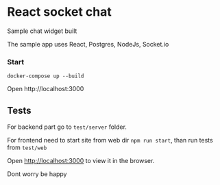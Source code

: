 # React socket chat
Sample chat widget built

The sample app uses React, Postgres, NodeJs, Socket.io

### Start 
      
    docker-compose up --build

Open http://localhost:3000
## Tests

For backend part go to `test/server` folder.

For frontend need to start site from web dir `npm run start`, than run tests from `test/web`

Open [http://localhost:3000](http://localhost:3000) to view it in the browser.

Dont worry be happy

